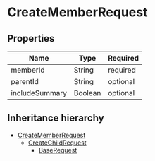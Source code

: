 

# CreateMemberRequest

## Properties

Name | Type | Required
-------- | -------- | --------
memberId | String | required
parentId | String | optional
includeSummary | Boolean | optional




## Inheritance hierarchy


* [CreateMemberRequest](CreateMemberRequest.md)
    * [CreateChildRequest](CreateChildRequest.md)
        * [BaseRequest](BaseRequest.md)
